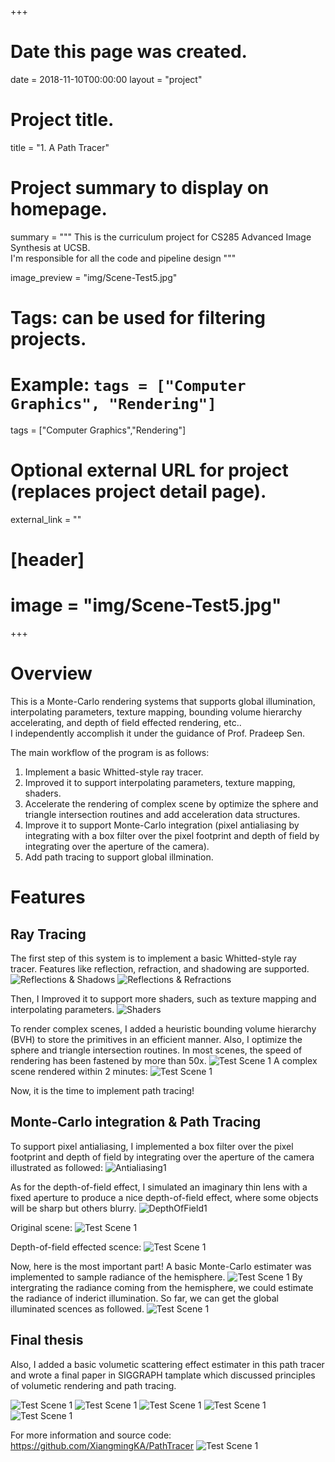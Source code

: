 +++
# Date this page was created.
date = 2018-11-10T00:00:00
layout = "project"

# Project title.
title = "1. A Path Tracer"

# Project summary to display on homepage.
summary = """
 This is the curriculum project for CS285 Advanced Image Synthesis at UCSB.<br>
 I'm responsible for all the code and pipeline design
 """
 
image_preview = "img/Scene-Test5.jpg"

# Tags: can be used for filtering projects.
# Example: `tags = ["Computer Graphics", "Rendering"]`
tags = ["Computer Graphics","Rendering"]

# Optional external URL for project (replaces project detail page).
external_link = ""

# [header]
# image = "img/Scene-Test5.jpg"

+++

# Overview
This is a Monte-Carlo rendering systems that supports global illumination, interpolating parameters, texture mapping, bounding volume hierarchy accelerating, and depth of field effected rendering, etc..<br>
I independently accomplish it under the guidance of Prof. Pradeep Sen. <br>

The main workflow of the program is as follows: <br>
1. Implement a basic Whitted-style ray tracer. <br>
2. Improved it to support interpolating parameters, texture mapping, shaders.<br>
3. Accelerate the rendering of complex scene by optimize the sphere and triangle intersection routines and add acceleration data structures.
4. Improve it to support Monte-Carlo integration (pixel antialiasing by integrating with a box filter over the pixel footprint and depth of field by integrating over the aperture of the camera).
5. Add path tracing to support global illmination.

# Features
## Ray Tracing

The first step of this system is to implement a basic Whitted-style ray tracer. Features like reflection, refraction, and shadowing are supported.
![Reflections & Shadows](img/Scene-Test5.jpg)
![Reflections & Refractions](img/Scene-Test2.jpg)

Then, I Improved it to support more shaders, such as texture mapping and interpolating parameters.
![Shaders](img/Shaders.jpg)

To render complex scenes, I added a heuristic bounding volume hierarchy (BVH) to store the primitives in an efficient manner. Also, I optimize the sphere and triangle intersection routines. In most scenes, the speed of rendering has been fastened by more than 50x.
![Test Scene 1](img/BVH.jpg)
A complex scene rendered within 2 minutes:
![Test Scene 1](img/Scene2-Test5.jpg)

Now, it is the time to implement path tracing!

## Monte-Carlo integration & Path Tracing

To support pixel antialiasing, I implemented a box filter over the pixel footprint and depth of field by integrating over the aperture of the camera illustrated as followed:
![Antialiasing1](img/Antialiasing1.jpg)

As for the depth-of-field effect, I simulated an imaginary thin lens with a fixed aperture to produce a nice depth-of-field effect, where some objects will be sharp but others blurry.
![DepthOfField1](img/DepthOfField1.jpg)

Original scene:
![Test Scene 1](img/Scene2-Test4.jpg)

Depth-of-field effected scence:
![Test Scene 1](img/DepthOfField.jpg)

Now, here is the most important part! 
A basic Monte-Carlo estimater was implemented to sample radiance of the hemisphere.
![Test Scene 1](img/PathTracing.jpg)
By intergrating the radiance coming from the hemisphere, we could estimate the radiance of inderict illumination. So far, we can get the global illuminated scences as followed.
![Test Scene 1](img/PathTracing2.jpg)

## Final thesis

Also, I added a basic volumetic scattering effect estimater in this path tracer and wrote a final paper in SIGGRAPH tamplate which discussed principles of volumetic rendering and path tracing.

![Test Scene 1](img/Final1.jpg)
![Test Scene 1](img/Final2.jpg)
![Test Scene 1](img/Final3.jpg)
![Test Scene 1](img/Final4.jpg)
![Test Scene 1](img/Final5.jpg)

For more information and source code: https://github.com/XiangmingKA/PathTracer
![Test Scene 1](img/Scene-Test4.jpg)

